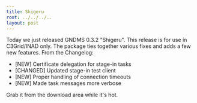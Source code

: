 ```yaml
---
title: Shigeru
root: ../../../..
layout: post
---
```


Today we just released GNDMS 0.3.2 "Shigeru". This release is for
use in C3Grid/INAD only.  The package ties together various fixes
and adds a few new features. From the Changelog:

* [NEW] Certificate delegation for stage-in tasks
* [CHANGED] Updated stage-in test client
* [NEW] Proper handling of connection timeouts 
* [NEW] Made task messages more verbose


Grab it from the download area while it's hot.

